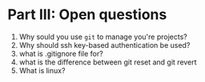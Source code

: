 # Part III: Open questions

1. Why sould you use `git` to manage you're projects?
2. Why should ssh key-based authentication be used?
3. what is .gitignore file for? 
4. what is the difference between git reset and git revert
5. What is linux? 
